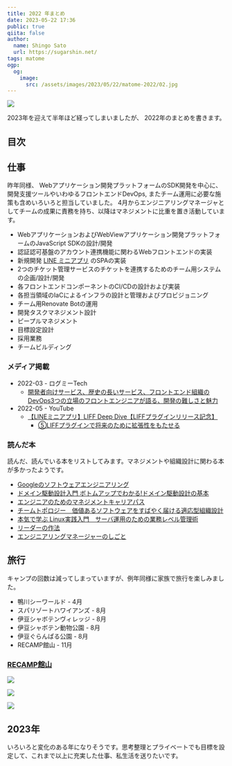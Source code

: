 ```yaml
---
title: 2022 年まとめ
date: 2023-05-22 17:36
public: true
qiita: false
author:
  name: Shingo Sato
  url: https://sugarshin.net/
tags: matome
ogp:
  og:
    image:
      src: /assets/images/2023/05/22/matome-2022/02.jpg
---
```


![](/assets/images/2023/05/22/matome-2022/02.jpg)

2023年を迎えて半年ほど経ってしまいましたが、 2022年のまとめを書きます。

## 目次

## 仕事

昨年同様、 Webアプリケーション開発プラットフォームのSDK開発を中心に、開発支援ツールやいわゆるフロントエンドDevOps, またチーム運用に必要な施策も含めいろいろと担当していました。 4月からエンジニアリングマネージャとしてチームの成果に責務を持ち、以降はマネジメントに比重を置き活動しています。

- WebアプリケーションおよびWebViewアプリケーション開発プラットフォームのJavaScript SDKの設計/開発
- 認証認可基盤のアカウント連携機能に関わるWebフロントエンドの実装
- 新規開発 [LINE ミニアプリ](https://www.linebiz.com/jp/service/line-mini-app/) のSPAの実装
- 2つのチケット管理サービスのチケットを連携するためのチーム用システムの企画/設計/開発
- 各フロントエンドコンポーネントのCI/CDの設計および実装
- 各担当領域のIaCによるインフラの設計と管理およびプロビジョニング
- チーム用Renovate Botの運用
- 開発タスクマネジメント設計
- ピープルマネジメント
- 目標設定設計
- 採用業務
- チームビルディング

### メディア掲載

- 2022-03 - ログミーTech
  - [開発者向けサービス、歴史の長いサービス、フロントエンド組織のDevOps3つの立場のフロントエンジニアが語る、開発の難しさと魅力](https://logmi.jp/tech/articles/326260)
- 2022-05 - YouTube
  - [【LINEミニアプリ】LIFF Deep Dive【LIFFプラグインリリース記念】](https://www.youtube.com/watch?v=-WBUOB81dJc)
    - [⑤LIFFプラグインで将来のために拡張性をもたせる](https://youtu.be/-WBUOB81dJc?t=3283)

### 読んだ本

読んだ、読んでいる本をリストしてみます。マネジメントや組織設計に関わる本が多かったようです。

- [Googleのソフトウェアエンジニアリング](https://www.oreilly.co.jp/books/9784873119656/)
- [ドメイン駆動設計入門 ボトムアップでわかる!ドメイン駆動設計の基本](https://books.google.co.jp/books?id=b0vODwAAQBAJ&lpg=PP1&hl=ja&pg=PP1#v=onepage&q&f=false)
- [エンジニアのためのマネジメントキャリアパス](https://www.oreilly.co.jp/books/9784873118482/)
- [チームトポロジー　価値あるソフトウェアをすばやく届ける適応型組織設計](https://amzn.asia/d/6J2ASyc)
- [本気で学ぶ Linux実践入門　サーバ運用のための業務レベル管理術](https://amzn.asia/d/8Bvyxps)
- [リーダーの作法](https://www.oreilly.co.jp/books/9784873119892/)
- [エンジニアリングマネージャーのしごと](https://www.oreilly.co.jp/books/9784873119946/)

## 旅行

キャンプの回数は減ってしまっていますが、例年同様に家族で旅行を楽しみました。

- 鴨川シーワールド - 4月
- スパリゾートハワイアンズ - 8月
- 伊豆シャボテンヴィレッジ - 8月
- 伊豆シャボテン動物公園 - 8月
- 伊豆ぐらんぱる公園 - 8月
- RECAMP館山 - 11月

### [RECAMP館山](https://www.recamp.co.jp/recamptateyama)

![](/assets/images/2023/05/22/matome-2022/00.jpg)

![](/assets/images/2023/05/22/matome-2022/01.jpg)

![](/assets/images/2023/05/22/matome-2022/02.jpg)

## 2023年

いろいろと変化のある年になりそうです。思考整理とプライベートでも目標を設定して、これまで以上に充実した仕事、私生活を送りたいです。
